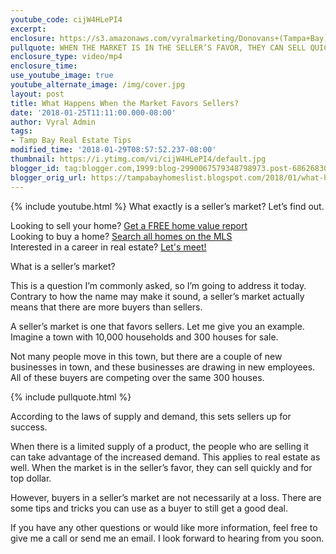 ```yaml
---
youtube_code: cijW4HLePI4
excerpt:
enclosure: https://s3.amazonaws.com/vyralmarketing/Donovans+(Tampa+Bay)/Videos/2018/January/Tampa+Bay+Real+Estate+Agent-+What+Happens+When+the+Market+Favors+Sellers%253F.mp4
pullquote: WHEN THE MARKET IS IN THE SELLER’S FAVOR, THEY CAN SELL QUICKLY AND FOR TOP DOLLAR.
enclosure_type: video/mp4
enclosure_time:
use_youtube_image: true
youtube_alternate_image: /img/cover.jpg
layout: post
title: What Happens When the Market Favors Sellers?
date: '2018-01-25T11:11:00.000-08:00'
author: Vyral Admin
tags:
- Tamp Bay Real Estate Tips
modified_time: '2018-01-29T08:57:52.237-08:00'
thumbnail: https://i.ytimg.com/vi/cijW4HLePI4/default.jpg
blogger_id: tag:blogger.com,1999:blog-2990067579348798973.post-686268303732694173
blogger_orig_url: https://tampabayhomeslist.blogspot.com/2018/01/what-happens-when-market-favors-sellers.html
---
```

{% include youtube.html %}
What exactly is a seller’s market? Let’s find out.

<div class="post-cta">
Looking to sell your home? <a href="https://www.tampabayhomeslist.com/cma/property-valuation/" target="_blank">Get a FREE home value report</a><br>
Looking to buy a home? <a href="https://www.tampabayhomeslist.com/search/advanced_search/" target="_blank">Search all homes on the MLS</a><br>
Interested in a career in real estate? <a href="/meeting/">Let's meet!</a>
</div>

What is a seller’s market?

This is a question I’m commonly asked, so I’m going to address it today. Contrary to how the name may make it sound, a seller’s market actually means that there are more buyers than sellers.

A seller’s market is one that favors sellers. Let me give you an example. Imagine a town with 10,000 households and 300 houses for sale.

Not many people move in this town, but there are a couple of new businesses in town, and these businesses are drawing in new employees. All of these buyers are competing over the same 300 houses.

{% include pullquote.html %}

According to the laws of supply and demand, this sets sellers up for success.

When there is a limited supply of a product, the people who are selling it can take advantage of the increased demand. This applies to real estate as well. When the market is in the seller’s favor, they can sell quickly and for top dollar.

However, buyers in a seller’s market are not necessarily at a loss. There are some tips and tricks you can use as a buyer to still get a good deal.

If you have any other questions or would like more information, feel free to give me a call or send me an email. I look forward to hearing from you soon.
